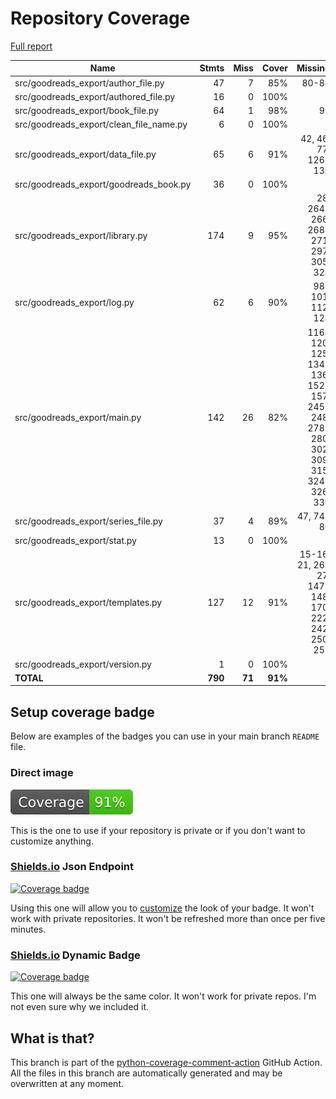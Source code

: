 # Repository Coverage

[Full report](https://htmlpreview.github.io/?https://github.com/andgineer/goodreads-export/blob/python-coverage-comment-action-data/htmlcov/index.html)

| Name                                       |    Stmts |     Miss |   Cover |   Missing |
|------------------------------------------- | -------: | -------: | ------: | --------: |
| src/goodreads\_export/author\_file.py      |       47 |        7 |     85% |     80-86 |
| src/goodreads\_export/authored\_file.py    |       16 |        0 |    100% |           |
| src/goodreads\_export/book\_file.py        |       64 |        1 |     98% |        99 |
| src/goodreads\_export/clean\_file\_name.py |        6 |        0 |    100% |           |
| src/goodreads\_export/data\_file.py        |       65 |        6 |     91% |42, 46, 77, 126-130 |
| src/goodreads\_export/goodreads\_book.py   |       36 |        0 |    100% |           |
| src/goodreads\_export/library.py           |      174 |        9 |     95% |28, 264-266, 268-271, 297, 305, 328 |
| src/goodreads\_export/log.py               |       62 |        6 |     90% |98-101, 112, 124 |
| src/goodreads\_export/main.py              |      142 |       26 |     82% |116-120, 125, 134-136, 152-157, 245-248, 278-280, 302, 309, 315, 324-326, 330 |
| src/goodreads\_export/series\_file.py      |       37 |        4 |     89% | 47, 74-80 |
| src/goodreads\_export/stat.py              |       13 |        0 |    100% |           |
| src/goodreads\_export/templates.py         |      127 |       12 |     91% |15-16, 21, 26-27, 147-148, 170, 222, 242, 250, 257 |
| src/goodreads\_export/version.py           |        1 |        0 |    100% |           |
|                                  **TOTAL** |  **790** |   **71** | **91%** |           |


## Setup coverage badge

Below are examples of the badges you can use in your main branch `README` file.

### Direct image

[![Coverage badge](https://raw.githubusercontent.com/andgineer/goodreads-export/python-coverage-comment-action-data/badge.svg)](https://htmlpreview.github.io/?https://github.com/andgineer/goodreads-export/blob/python-coverage-comment-action-data/htmlcov/index.html)

This is the one to use if your repository is private or if you don't want to customize anything.

### [Shields.io](https://shields.io) Json Endpoint

[![Coverage badge](https://img.shields.io/endpoint?url=https://raw.githubusercontent.com/andgineer/goodreads-export/python-coverage-comment-action-data/endpoint.json)](https://htmlpreview.github.io/?https://github.com/andgineer/goodreads-export/blob/python-coverage-comment-action-data/htmlcov/index.html)

Using this one will allow you to [customize](https://shields.io/endpoint) the look of your badge.
It won't work with private repositories. It won't be refreshed more than once per five minutes.

### [Shields.io](https://shields.io) Dynamic Badge

[![Coverage badge](https://img.shields.io/badge/dynamic/json?color=brightgreen&label=coverage&query=%24.message&url=https%3A%2F%2Fraw.githubusercontent.com%2Fandgineer%2Fgoodreads-export%2Fpython-coverage-comment-action-data%2Fendpoint.json)](https://htmlpreview.github.io/?https://github.com/andgineer/goodreads-export/blob/python-coverage-comment-action-data/htmlcov/index.html)

This one will always be the same color. It won't work for private repos. I'm not even sure why we included it.

## What is that?

This branch is part of the
[python-coverage-comment-action](https://github.com/marketplace/actions/python-coverage-comment)
GitHub Action. All the files in this branch are automatically generated and may be
overwritten at any moment.
